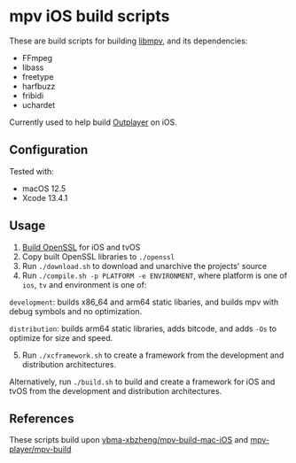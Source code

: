 # mpv iOS build scripts

These are build scripts for building [libmpv](https://github.com/mpv-player/mpv), and its dependencies:

* FFmpeg
* libass
* freetype
* harfbuzz
* fribidi
* uchardet

Currently used to help build [Outplayer](http://get.outplayer.app) on iOS.

## Configuration

Tested with:

* macOS 12.5
* Xcode 13.4.1

## Usage

1. [Build OpenSSL](https://github.com/x2on/OpenSSL-for-iPhone/tree/dc64c470b5e1aeec5d66d861e6dc164478c9289b) for iOS and tvOS
2. Copy built OpenSSL libraries to `./openssl`
3. Run `./download.sh` to download and unarchive the projects' source
4. Run `./compile.sh -p PLATFORM -e ENVIRONMENT`, where platform is one of `ios`, `tv` and environment is one of:

`development`: builds x86_64 and arm64 static libaries, and builds mpv with debug symbols and no optimization.

`distribution`: builds arm64 static libraries, adds bitcode, and adds `-Os` to optimize for size and speed.

5. Run `./xcframework.sh` to create a framework from the development and distribution architectures.

Alternatively, run `./build.sh` to build and create a framework for iOS and tvOS from the development and distribution architectures.

## References

These scripts build upon [ybma-xbzheng/mpv-build-mac-iOS](https://github.com/ybma-xbzheng/mpv-build-mac-iOS) and [mpv-player/mpv-build](https://github.com/mpv-player/mpv-build)